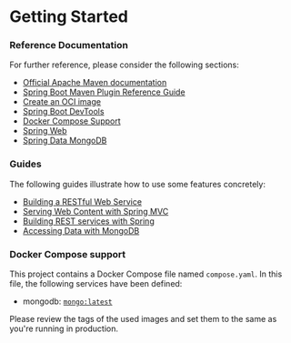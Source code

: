 # Getting Started

### Reference Documentation

For further reference, please consider the following sections:

* [Official Apache Maven documentation](https://maven.apache.org/guides/index.html)
* [Spring Boot Maven Plugin Reference Guide](https://docs.spring.io/spring-boot/docs/3.1.5/maven-plugin/reference/html/)
* [Create an OCI image](https://docs.spring.io/spring-boot/docs/3.1.5/maven-plugin/reference/html/#build-image)
* [Spring Boot DevTools](https://docs.spring.io/spring-boot/docs/3.1.5/reference/htmlsingle/index.html#using.devtools)
* [Docker Compose Support](https://docs.spring.io/spring-boot/docs/3.1.5/reference/htmlsingle/index.html#features.docker-compose)
* [Spring Web](https://docs.spring.io/spring-boot/docs/3.1.5/reference/htmlsingle/index.html#web)
* [Spring Data MongoDB](https://docs.spring.io/spring-boot/docs/3.1.5/reference/htmlsingle/index.html#data.nosql.mongodb)

### Guides

The following guides illustrate how to use some features concretely:

* [Building a RESTful Web Service](https://spring.io/guides/gs/rest-service/)
* [Serving Web Content with Spring MVC](https://spring.io/guides/gs/serving-web-content/)
* [Building REST services with Spring](https://spring.io/guides/tutorials/rest/)
* [Accessing Data with MongoDB](https://spring.io/guides/gs/accessing-data-mongodb/)

### Docker Compose support

This project contains a Docker Compose file named `compose.yaml`.
In this file, the following services have been defined:

* mongodb: [`mongo:latest`](https://hub.docker.com/_/mongo)

Please review the tags of the used images and set them to the same as you're running in production.

